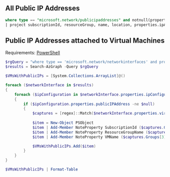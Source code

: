 ## All Public IP Addresses

```sql
where type == "microsoft.network/publicipaddresses" and notnull(properties.ipAddress)
| project subscriptionId, resourceGroup, name, location, properties.ipAddress
```
## Public IP Addresses attached to Virtual Machines

Requirements: [PowerShell](https://docs.microsoft.com/en-us/azure/governance/resource-graph/first-query-powershell)

```powershell
$rgQuery = "where type == 'microsoft.network/networkinterfaces' and properties.virtualMachine.id != ''"
$results = Search-AzGraph -Query $rgQuery

$VMsWithPublicIPs = [System.Collections.ArrayList]@()

foreach ($networkInterface in $results)
{
    foreach ($ipConfiguration in $networkInterface.properties.ipConfigurations)
    {
        if ($ipConfiguration.properties.publicIPAddress -ne $null)
        {
            $captures = [regex]::Match($networkInterface.properties.virtualMachine.id, '/subscriptions/(.*)/resourceGroups/(.*)/providers/Microsoft.Compute/virtualMachines/(.*)').Captures
   
            $item = New-Object PSObject
            $item | Add-Member NoteProperty SubscriptionId ($captures.Groups[1].value)
            $item | Add-Member NoteProperty ResourceGroupName ($captures.Groups[2].value)
            $item | Add-Member NoteProperty VMName ($captures.Groups[3].value)

            $VMsWithPublicIPs.Add($item)
        }
    }
}

$VMsWithPublicIPs | Format-Table
```
